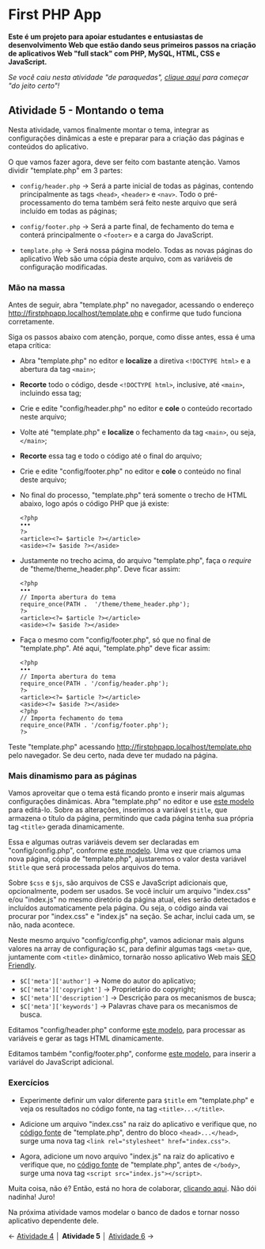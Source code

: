 # First PHP App

**Este é um projeto para apoiar estudantes e entusiastas de desenvolvimento Web que estão dando seus primeiros passos na criação de aplicativos Web "full stack" com PHP, MySQL, HTML, CSS e JavaScript.**

*Se você caiu nesta atividade "de paraquedas", [clique aqui](https://github.com/Luferat/firstphpapp) para começar "do jeito certo"!*

## Atividade 5 - Montando o tema

Nesta atividade, vamos finalmente montar o tema, integrar as configurações dinâmicas a este e preparar para a criação das páginas e conteúdos do aplicativo.

O que vamos fazer agora, deve ser feito com bastante atenção. Vamos dividir "template.php" em 3 partes:

- `config/header.php` → Será a parte inicial de todas as páginas, contendo principalmente as tags `<head>`, `<header>` e `<nav>`. Todo o pré-processamento do tema também será feito neste arquivo que será incluído em todas as páginas;

- `config/footer.php` → Será a parte final, de fechamento do tema e conterá principalmente o `<footer>` e a carga do JavaScript.

- `template.php` → Será nossa página modelo. Todas as novas páginas do aplicativo Web são uma cópia deste arquivo, com as variáveis de configuração modificadas.

### Mão na massa

Antes de seguir, abra "template.php" no navegador, acessando o endereço http://firstphpapp.localhost/template.php e confirme que tudo funciona corretamente.

Siga os passos abaixo com atenção, porque, como disse antes, essa é uma etapa crítica:

- Abra "template.php" no editor e **localize** a diretiva `<!DOCTYPE html>` e a abertura da tag `<main>`;
  
- **Recorte** todo o código, desde `<!DOCTYPE html>`, inclusive, até `<main>`, incluindo essa tag;
 
- Crie e edite "config/header.php" no editor e **cole** o conteúdo recortado neste arquivo;
 
- Volte até "template.php" e **localize** o fechamento da tag `<main>`, ou seja, `</main>`;
 
- **Recorte** essa tag e todo o código até o final do arquivo;
 
- Crie e edite "config/footer.php" no editor e **cole** o conteúdo no final deste arquivo;
 
- No final do processo, "template.php" terá somente o trecho de HTML abaixo, logo após o código PHP que já existe:

      <?php
      •••
      ?>
      <article><?= $article ?></article>
      <aside><?= $aside ?></aside>

- Justamente no trecho acima, do arquivo "template.php", faça o *require* de "theme/theme_header.php". Deve ficar assim:

      <?php
      •••
      // Importa abertura do tema
      require_once(PATH .  '/theme/theme_header.php');
      ?>
      <article><?= $article ?></article>
      <aside><?= $aside ?></aside>

- Faça o mesmo com "config/footer.php", só que no final de "template.php". Até aqui, "template.php" deve ficar assim:

      <?php
      •••
      // Importa abertura do tema
      require_once(PATH . '/config/header.php');
      ?>
      <article><?= $article ?></article>
      <aside><?= $aside ?></aside>
      <?php
      // Importa fechamento do tema
      require_once(PATH . '/config/footer.php');
      ?>

Teste "template.php" acessando http://firstphpapp.localhost/template.php pelo navegador. Se deu certo, nada deve ter mudado na página.

### Mais dinamismo para as páginas

Vamos aproveitar que o tema está ficando pronto e inserir mais algumas configurações dinâmicas. Abra "template.php" no editor e use [este modelo](https://raw.githubusercontent.com/Luferat/firstphpapp/Atividade_05/template.php) para editá-lo. Sobre as alterações, inserimos a variável `$title`, que armazena o título da página, permitindo que cada página tenha sua própria tag `<title>` gerada dinamicamente.

Essa e algumas outras variáveis devem ser declaradas em "config/config.php", conforme [este modelo](https://raw.githubusercontent.com/Luferat/firstphpapp/Atividade_05/config/config.php). Uma vez que criamos uma nova página, cópia de "template.php", ajustaremos o valor desta variável `$title` que será processada pelos arquivos do tema. 

Sobre `$css` e `$js`, são arquivos de CSS e JavaScript adicionais que, opcionalmente, podem ser usados. Se você incluir um arquivo "index.css" e/ou "index.js" no mesmo diretório da página atual, eles serão detectados e incluídos automaticamente pela página. Ou seja, o código ainda vai procurar por "index.css" e "index.js" na seção. Se achar, inclui cada um, se não, nada acontece.

Neste mesmo arquivo "config/config.php", vamos adicionar mais alguns valores na array de configuração `$C`, para definir algumas tags `<meta>` que, juntamente com `<title>` dinâmico, tornarão nosso aplicativo Web mais [SEO Friendly](https://www.google.com/search?q=SEO%20Friendly).

- `$C['meta']['author']` → Nome do autor do aplicativo;
- `$C['meta']['copyright']` → Proprietário do copyright;
- `$C['meta']['description']` → Descrição para os mecanismos de busca;
- `$C['meta']['keywords']` → Palavras chave para os mecanismos de busca.

Editamos "config/header.php" conforme [este modelo](https://raw.githubusercontent.com/Luferat/firstphpapp/Atividade_05/config/header.php), para processar as variáveis e gerar as tags HTML dinamicamente.

Editamos também "config/footer.php", conforme [este modelo](https://raw.githubusercontent.com/Luferat/firstphpapp/Atividade_05/config/footer.php), para inserir a variável do JavaScript adicional.

### Exercícios

- Experimente definir um valor diferente para `$title` em "template.php" e veja os resultados no código fonte, na tag `<title>...</title>`.

- Adicione um arquivo "index.css" na raiz do aplicativo e verifique que, no [código fonte](view-source:http://firstphpapp.localhost/template.php) de "template.php", dentro do bloco `<head>...</head>`, surge uma nova tag `<link rel="stylesheet" href="index.css">`.

- Agora, adicione um novo arquivo "index.js" na raiz do aplicativo e verifique que, no [código fonte](view-source:http://firstphpapp.localhost/template.php) de "template.php", antes de `</body>`, surge uma nova tag `<script src="index.js"></script>`.

Muita coisa, não é? Então, está no hora de colaborar, [clicando aqui](https://github.com/Luferat/firstphpapp/issues). Não dói nadinha! Juro!

Na próxima atividade vamos modelar o banco de dados e tornar nosso aplicativo dependente dele.

← [Atividade 4](https://github.com/Luferat/firstphpapp/tree/Atividade_04) │ **Atividade 5** │ [Atividade 6](https://github.com/Luferat/firstphpapp/tree/Atividade_06) →
